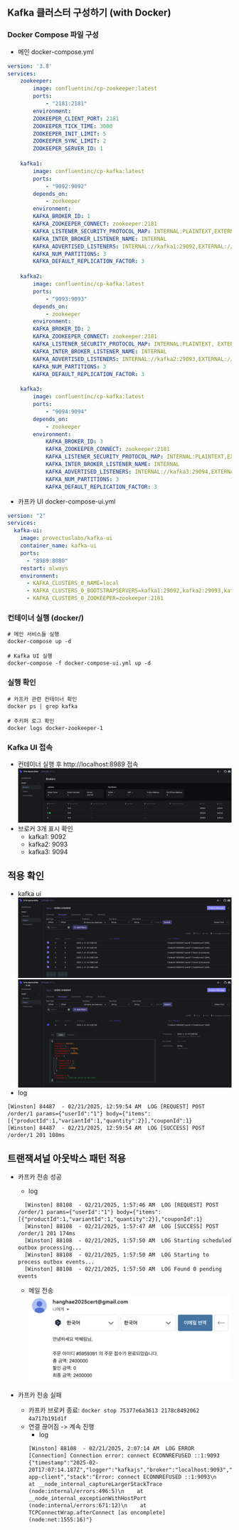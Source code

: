 




## Kafka 클러스터 구성하기 (with Docker)
### Docker Compose 파일 구성
- 메인 docker-compose.yml
```yaml
version: '3.8'
services:
    zookeeper:
        image: confluentinc/cp-zookeeper:latest
        ports:
            - "2181:2181"
        environment:
        ZOOKEEPER_CLIENT_PORT: 2181
        ZOOKEEPER_TICK_TIME: 3000
        ZOOKEEPER_INIT_LIMIT: 5
        ZOOKEEPER_SYNC_LIMIT: 2
        ZOOKEEPER_SERVER_ID: 1
        
    kafka1:
        image: confluentinc/cp-kafka:latest
        ports:
            - "9092:9092"
        depends_on:
            - zookeeper
        environment:
        KAFKA_BROKER_ID: 1
        KAFKA_ZOOKEEPER_CONNECT: zookeeper:2181
        KAFKA_LISTENER_SECURITY_PROTOCOL_MAP: INTERNAL:PLAINTEXT,EXTERNAL:PLAINTEXT
        KAFKA_INTER_BROKER_LISTENER_NAME: INTERNAL
        KAFKA_ADVERTISED_LISTENERS: INTERNAL://kafka1:29092,EXTERNAL://localhost:9092
        KAFKA_NUM_PARTITIONS: 3
        KAFKA_DEFAULT_REPLICATION_FACTOR: 3

    kafka2:
        image: confluentinc/cp-kafka:latest
        ports:
            - "9093:9093"
        depends_on:
            - zookeeper
        environment:
        KAFKA_BROKER_ID: 2
        KAFKA_ZOOKEEPER_CONNECT: zookeeper:2181
        KAFKA_LISTENER_SECURITY_PROTOCOL_MAP: INTERNAL:PLAINTEXT, EXTERNAL:PLAINTEXT
        KAFKA_INTER_BROKER_LISTENER_NAME: INTERNAL
        KAFKA_ADVERTISED_LISTENERS: INTERNAL://kafka2:29093,EXTERNAL://localhost:9093
        KAFKA_NUM_PARTITIONS: 3
        KAFKA_DEFAULT_REPLICATION_FACTOR: 3

    kafka3:
        image: confluentinc/cp-kafka:latest
        ports:
            - "9094:9094"
        depends_on:
            - zookeeper
        environment:
            KAFKA_BROKER_ID: 3
            KAFKA_ZOOKEEPER_CONNECT: zookeeper:2181
            KAFKA_LISTENER_SECURITY_PROTOCOL_MAP: INTERNAL:PLAINTEXT,EXTERNAL:PLAINTEXT
            KAFKA_INTER_BROKER_LISTENER_NAME: INTERNAL
            KAFKA_ADVERTISED_LISTENERS: INTERNAL://kafka3:29094,EXTERNAL://localhost:9094
            KAFKA_NUM_PARTITIONS: 3
            KAFKA_DEFAULT_REPLICATION_FACTOR: 3
```
- 카프카 UI docker-compose-ui.yml
```yaml
version: "2"
services:
  kafka-ui:
    image: provectuslabs/kafka-ui
    container_name: kafka-ui
    ports:
      - "8989:8080"
    restart: always
    environment:
      - KAFKA_CLUSTERS_0_NAME=local
      - KAFKA_CLUSTERS_0_BOOTSTRAPSERVERS=kafka1:29092,kafka2:29093,kafka3:29094
      - KAFKA_CLUSTERS_0_ZOOKEEPER=zookeeper:2181
```

### 컨테이너 실행 (docker/)
```
# 메인 서비스들 실행
docker-compose up -d

# Kafka UI 실행
docker-compose -f docker-compose-ui.yml up -d
```

### 실행 확인
```
# 카프카 관련 컨테이너 확인
docker ps | grep kafka

# 주키퍼 로그 확인
docker logs docker-zookeeper-1
```

### Kafka UI 접속
- 컨테이너 실행 후 http://localhost:8989 접속 
![alt text](../images/kafka/image.png)
- 브로커 3개 표시 확인
  - kafka1: 9092
  - kafka2: 9093
  - kafka3: 9094

## 적용 확인
- kafka ui
![alt text](image-1.png)
![alt text](image3.png)
- log
```
[Winston] 84487  - 02/21/2025, 12:59:54 AM  LOG [REQUEST] POST /order/1 params={"userId":"1"} body={"items":[{"productId":1,"variantId":1,"quantity":2}],"couponId":1}
[Winston] 84487  - 02/21/2025, 12:59:54 AM  LOG [SUCCESS] POST /order/1 201 108ms
```

## 트랜잭셔널 아웃박스 패턴 적용
- 카프카 전송 성공
  - log
  ```
    [Winston] 88108  - 02/21/2025, 1:57:46 AM  LOG [REQUEST] POST /order/1 params={"userId":"1"} body={"items":[{"productId":1,"variantId":1,"quantity":2}],"couponId":1}
    [Winston] 88108  - 02/21/2025, 1:57:47 AM  LOG [SUCCESS] POST /order/1 201 174ms
    [Winston] 88108  - 02/21/2025, 1:57:50 AM  LOG Starting scheduled outbox processing...
    [Winston] 88108  - 02/21/2025, 1:57:50 AM  LOG Starting to process outbox events...
    [Winston] 88108  - 02/21/2025, 1:57:50 AM  LOG Found 0 pending events
  ```
  <!-- - database
  ![alt text](image-2.png) -->
  - 메일 전송
  ![alt text](image2.png)

- 카프카 전송 실패
  - 카프카 브로커 종료: `docker stop 75377e6a3613 2178c8492062 4a717b191d1f`
  - 연결 끊어짐 -> 계속 진행
    - log
    ```
    [Winston] 88108  - 02/21/2025, 2:07:14 AM  LOG ERROR [Connection] Connection error: connect ECONNREFUSED ::1:9093 {"timestamp":"2025-02-20T17:07:14.187Z","logger":"kafkajs","broker":"localhost:9093","clientId":"ecommerce-app-client","stack":"Error: connect ECONNREFUSED ::1:9093\n    at __node_internal_captureLargerStackTrace (node:internal/errors:496:5)\n    at __node_internal_exceptionWithHostPort (node:internal/errors:671:12)\n    at TCPConnectWrap.afterConnect [as oncomplete] (node:net:1555:16)"}
    ```
  <!-- - 주문 요청 -->